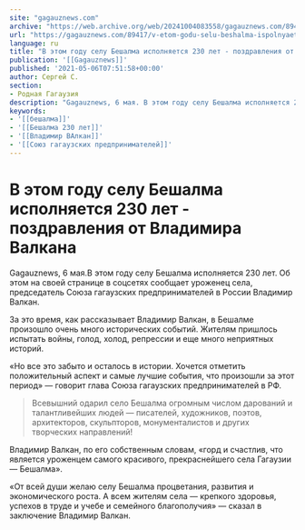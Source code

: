 ```yaml
---
site: "gagauznews.com"
archive: "https://web.archive.org/web/20241004083558/gagauznews.com/89417/v-etom-godu-selu-beshalma-ispolnyaetsya-230-let-pozdravleniya-ot-vladimira-valkana.html"
url: "https://gagauznews.com/89417/v-etom-godu-selu-beshalma-ispolnyaetsya-230-let-pozdravleniya-ot-vladimira-valkana.html"
language: ru
title: "В этом году селу Бешалма исполняется 230 лет - поздравления от Владимира Валкана"
publication: '[[Gagauznews]]'
published: '2021-05-06T07:51:58+00:00'
author: Сергей С.
section:
- Родная Гагаузия
description: "Gagauznews, 6 мая. В этом году селу Бешалма исполняется 230 лет. Об этом на своей странице в соцсетях сообщает уроженец села, председатель Союза гагаузских предпринимателей в России Владимир Валкан. За это время, как рассказывает Владимир Валкан, в Бешалме произошло очень много исторических событий. Жителям пришлось испытать войны, голод, холод, репрессии и еще много неприятных историй. «Но все это забыто и осталось в истории. Хочется отметить положительный аспект и самые лучшие события, что произошли за этот период» — говорит глава Союза гагаузских предпринимателей в РФ. Всевышний одарил село Бешалма огромным числом дарований и талантливейших людей — писателей, художников, поэтов, архитекторов, скульпторов, […]"
keywords:
- '[[бешалма]]'
- '[[Бешалма 230 лет]]'
- '[[Владимир ВАлкан]]'
- '[[Союз гагаузских предпринимателей]]'
---
```


# В этом году селу Бешалма исполняется 230 лет - поздравления от Владимира Валкана

Gagauznews, 6 мая.В этом году селу Бешалма исполняется 230 лет. Об этом на своей странице в соцсетях сообщает уроженец села, председатель Союза гагаузских предпринимателей в России Владимир Валкан.

За это время, как рассказывает Владимир Валкан, в Бешалме произошло очень много исторических событий. Жителям пришлось испытать войны, голод, холод, репрессии и еще много неприятных историй.

«Но все это забыто и осталось в истории. Хочется отметить положительный аспект и самые лучшие события, что произошли за этот период» — говорит глава Союза гагаузских предпринимателей в РФ.

> Всевышний одарил село Бешалма огромным числом дарований и талантливейших людей — писателей, художников, поэтов, архитекторов, скульпторов, монументалистов и других творческих направлений!

Владимир Валкан, по его собственным словам, «горд и счастлив, что является уроженцем самого красивого, прекраснейшего села Гагаузии — Бешалма».

«От всей души желаю селу Бешалма процветания, развития и экономического роста. А всем жителям села — крепкого здоровья, успехов в труде и учебе и семейного благополучия» — сказал в заключение Владимир Валкан.